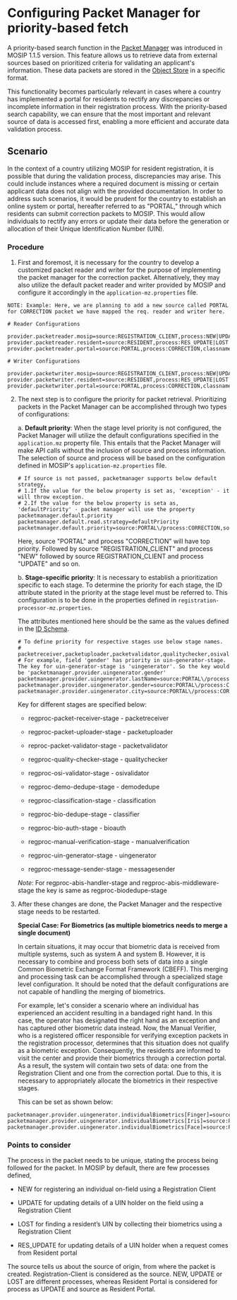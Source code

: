 # Configuring Packet Manager for priority-based fetch

A priority-based search function in the [Packet Manager](https://docs.mosip.io/1.2.0/modules/packet-manager) was introduced in MOSIP 1.1.5 version. This feature allows us to retrieve data from external sources based on prioritized criteria for validating an applicant's information. These data packets are stored in the [Object Store](https://docs.mosip.io/1.2.0/modules/persistence/object-store) in a specific format. 

This functionality becomes particularly relevant in cases where a country has implemented a portal for residents to rectify any discrepancies or incomplete information in their registration process. With the priority-based search capability, we can ensure that the most important and relevant source of data is accessed first, enabling a more efficient and accurate data validation process.

## Scenario

In the context of a country utilizing MOSIP for resident registration, it is possible that during the validation process, discrepancies may arise. This could include instances where a required document is missing or certain applicant data does not align with the provided documentation. In order to address such scenarios, it would be prudent for the country to establish an online system or portal, hereafter referred to as "PORTAL," through which residents can submit correction packets to MOSIP. This would allow individuals to rectify any errors or update their data before the generation or allocation of their Unique Identification Number (UIN).

### Procedure

1. First and foremost, it is necessary for the country to develop a customized packet reader and writer for the purpose of implementing the packet manager for the correction packet. Alternatively, they may also utilize the default packet reader and writer provided by MOSIP and configure it accordingly in the `application-mz.properties` file.

```
NOTE: Example: Here, we are planning to add a new source called PORTAL for CORRECTION packet we have mapped the req. reader and writer here.

# Reader Configurations

provider.packetreader.mosip=source:REGISTRATION_CLIENT,process:NEW|UPDATE|LOST,classname:io.mosip.commons.packet.impl.PacketReaderImpl
provider.packetreader.resident=source:RESIDENT,process:RES_UPDATE|LOST|RES_REPRINT,classname:io.mosip.commons.packet.impl.PacketReaderImpl
provider.packetreader.portal=source:PORTAL,process:CORRECTION,classname:io.mosip.commons.packet.impl.PortalPacketReaderImpl

# Writer Configurations

provider.packetwriter.mosip=source:REGISTRATION_CLIENT,process:NEW|UPDATE|LOST,classname:io.mosip.commons.packet.impl.PacketWriterImpl
provider.packetwriter.resident=source:RESIDENT,process:RES_UPDATE|LOST|RES_REPRINT,classname:io.mosip.commons.packet.impl.PacketWriterImpl
provider.packetwriter.portal=source:PORTAL,process:CORRECTION,classname:io.mosip.commons.packet.impl.PortalPacketWriterImpl

```

2. The next step is to configure the priority for packet retrieval. Prioritizing packets in the Packet Manager can be accomplished through two types of configurations:

    a. **Default priority**: When the stage level priority is not configured, the Packet Manager will utilize the default configurations specified in the `application.mz` property file. This entails that the Packet Manager will make API calls without the inclusion of source and process information. The selection of source and process will be based on the configuration defined in MOSIP's `application-mz.properties` file.

    ```
    # If source is not passed, packetmanager supports below default strategy,
    # 1.If the value for the below property is set as, 'exception' - it will throw exception.
    # 2.If the value for the below property is seta as, 'defaultPriority' - packet manager will use the property packetmanager.default.priority
    packetmanager.default.read.strategy=defaultPriority
    packetmanager.default.priority=source:PORTAL\/process:CORRECTION,source:REGISTRATION_CLIENT\/process:NEW|UPDATE|LOST,source:RESIDENT\/process:RES_UPDATE|RES_REPRINT
    ```

    Here, source "PORTAL" and process "CORRECTION" will have top priority. Followed by source "REGISTRATION_CLIENT" and process "NEW" followed by source REGISTRATION_CLIENT and process "UPDATE" and so on.

    b. **Stage-specific priority**: It is necessary to establish a prioritization specific to each stage. To determine the priority for each stage, the ID attribute stated in the priority at the stage level must be referred to. This configuration is to be done in the properties defined in `registration-processor-mz.properties`.

    The attributes mentioned here should be the same as the values defined in the [ID Schema]().

    ```
    # To define priority for respective stages use below stage names. 
    # packetreceiver,packetuploader,packetvalidator,qualitychecker,osivalidator,demodedupe,classification,classifier,bioauth,manualverification,uingenerator,messagesender
    # For example, field 'gender' has priority in uin-generator-stage. The key for uin-generator-stage is 'uingenerator'. So the key would be 'packetmanager.provider.uingenerator.gender'
    packetmanager.provider.uingenerator.lastName=source:PORTAL\/process:CORRECTION,source:REGISTRATION_CLIENT\/process:NEW|UPDATE|LOST,source:RESIDENT\/process:RES_UPDATE|RES_REPRINT
    packetmanager.provider.uingenerator.gender=source:PORTAL\/process:CORRECTION,source:REGISTRATION_CLIENT\/process:NEW|UPDATE|LOST,source:RESIDENT\/process:RES_UPDATE|RES_REPRINT
    packetmanager.provider.uingenerator.city=source:PORTAL\/process:CORRECTION,source:REGISTRATION_CLIENT\/process:NEW|UPDATE|LOST,source:RESIDENT\/process:RES_UPDATE|RES_REPRINT
    ```

    Key for different stages are specified below:

    * regproc-packet-receiver-stage - packetreceiver

    * regproc-packet-uploader-stage - packetuploader

    * reproc-packet-validator-stage - packetvalidator

    * regproc-quality-checker-stage - qualitychecker

    * regproc-osi-validator-stage - osivalidator

    * regproc-demo-dedupe-stage - demodedupe

    * regproc-classification-stage - classification

    * regproc-bio-dedupe-stage - classifier

    * regproc-bio-auth-stage - bioauth

    * regproc-manual-verification-stage - manualverification

    * regproc-uin-generator-stage - uingenerator

    * regproc-message-sender-stage - messagesender
    
    _Note_: For regproc-abis-handler-stage and regproc-abis-middleware-stage the key is same as regproc-biodedupe-stage

3. After these changes are done, the Packet Manager and the respective stage needs to be restarted.

    **Special Case: For Biometrics (as multiple biometrics needs to merge a single document)**

    In certain situations, it may occur that biometric data is received from multiple systems, such as system A and system B. However,     it is necessary to combine and process both sets of data into a single Common Biometric Exchange Format Framework (CBEFF). This        merging and processing task can be accomplished through a specialized stage level configuration. It should be noted that the 
    default configurations are not capable of handling the merging of biometrics.

    For example, let's consider a scenario where an individual has experienced an accident resulting in a bandaged right hand. In this 
    case, the operator has designated the right hand as an exception and has captured other biometric data instead. Now, the Manual 
    Verifier, who is a registered officer responsible for verifying exception packets in the registration processor, determines that 
    this situation does not qualify as a biometric exception. Consequently, the residents are informed to visit the center and provide 
    their biometrics through a correction portal. As a result, the system will contain two sets of data: one from the Registration 
    Client and one from the correction portal. Due to this, it is necessary to appropriately allocate the biometrics in their 
    respective stages.
    
    This can be set as shown below:

```
packetmanager.provider.uingenerator.individualBiometrics[Finger]=source:PORTAL\/process:CORRECTION,source:REGISTRATION_CLIENT\/process:NEW|UPDATE|LOST,source:RESIDENT\/process:RES_UPDATE|RES_REPRINT
packetmanager.provider.uingenerator.individualBiometrics[Iris]=source:PORTAL\/process:CORRECTION,source:REGISTRATION_CLIENT\/process:NEW|UPDATE|LOST,source:RESIDENT\/process:RES_UPDATE|RES_REPRINT
packetmanager.provider.uingenerator.individualBiometrics[Face]=source:PORTAL\/process:CORRECTION,source:REGISTRATION_CLIENT\/process:NEW|UPDATE|LOST,source:RESIDENT\/process:RES_UPDATE|RES_REPRINT
```

### Points to consider

The process in the packet needs to be unique, stating the process being followed for the packet. In MOSIP by default, there are few processes defined,

* NEW for registering an individual on-field using a Registration Client

* UPDATE for updating details of a UIN holder on the field using a Registration Client

* LOST for finding a resident’s UIN by collecting their biometrics using a Registration Client

* RES_UPDATE for updating details of a UIN holder when a request comes from Resident portal

The source tells us about the source of origin, from where the packet is created. Registration-Client is considered as the source. NEW, UPDATE or LOST are different processes, whereas Resident Portal is considered for process as UPDATE and source as Resident Portal.
